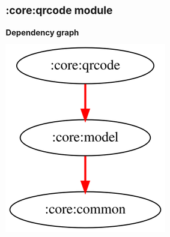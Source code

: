 # :core:qrcode module
## Dependency graph
![Dependency graph](../../docs/images/graphs/dep_graph_core_qrcode.svg)
